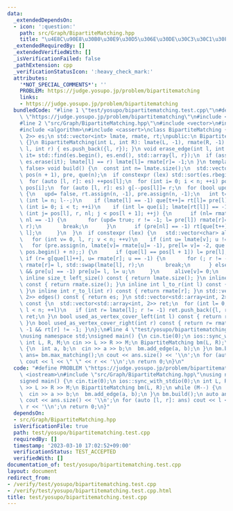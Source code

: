 ```yaml
---
data:
  _extendedDependsOn:
  - icon: ':question:'
    path: src/Graph/BipartiteMatching.hpp
    title: "\u4E8C\u90E8\u30B0\u30E9\u30D5\u306E\u30DE\u30C3\u30C1\u30F3\u30B0"
  _extendedRequiredBy: []
  _extendedVerifiedWith: []
  _isVerificationFailed: false
  _pathExtension: cpp
  _verificationStatusIcon: ':heavy_check_mark:'
  attributes:
    '*NOT_SPECIAL_COMMENTS*': ''
    PROBLEM: https://judge.yosupo.jp/problem/bipartitematching
    links:
    - https://judge.yosupo.jp/problem/bipartitematching
  bundledCode: "#line 1 \"test/yosupo/bipartitematching.test.cpp\"\n#define PROBLEM\
    \ \"https://judge.yosupo.jp/problem/bipartitematching\"\n#include <iostream>\n\
    #line 2 \"src/Graph/BipartiteMatching.hpp\"\n#include <vector>\n#include <array>\n\
    #include <algorithm>\n#include <cassert>\nclass BipartiteMatching {\n std::vector<std::array<int,\
    \ 2>> es;\n std::vector<int> lmate, rmate, rt;\npublic:\n BipartiteMatching()\
    \ {}\n BipartiteMatching(int L, int R): lmate(L, -1), rmate(R, -1) {}\n void add_edge(int\
    \ l, int r) { es.push_back({l, r}); }\n void erase_edge(int l, int r) {\n  auto\
    \ it= std::find(es.begin(), es.end(), std::array{l, r});\n  if (assert(it != es.end()),\
    \ es.erase(it); lmate[l] == r) lmate[l]= rmate[r]= -1;\n }\n template <bool lex=\
    \ false> void build() {\n  const int n= lmate.size();\n  std::vector<int> g(es.size()),\
    \ pos(n + 1), pre, que(n);\n  if constexpr (lex) std::sort(es.rbegin(), es.rend());\n\
    \  for (auto [l, r]: es) ++pos[l];\n  for (int i= 0; i < n; ++i) pos[i + 1]+=\
    \ pos[i];\n  for (auto [l, r]: es) g[--pos[l]]= r;\n  for (bool upd= true; upd;)\
    \ {\n   upd= false, rt.assign(n, -1), pre.assign(n, -1);\n   int t= 0;\n   for\
    \ (int l= n; l--;)\n    if (lmate[l] == -1) que[t++]= rt[l]= pre[l]= l;\n   for\
    \ (int i= 0; i < t; ++i)\n    if (int l= que[i]; lmate[rt[l]] == -1)\n     for\
    \ (int j= pos[l], r, nl; j < pos[l + 1]; ++j) {\n      if (nl= rmate[r= g[j]];\
    \ nl == -1) {\n       for (upd= true; r != -1; l= pre[l]) rmate[r]= l, std::swap(lmate[l],\
    \ r);\n       break;\n      }\n      if (pre[nl] == -1) rt[que[t++]= nl]= rt[pre[nl]=\
    \ l];\n     }\n  }\n  if constexpr (lex) {\n   std::vector<char> alive(n, 1);\n\
    \   for (int v= 0, l, r; v < n; ++v)\n    if (int u= lmate[v]; u != -1) {\n  \
    \   for (pre.assign(n, lmate[v]= rmate[u]= -1), pre[l= v]= -2, que.assign(pos.begin(),\
    \ pos.begin() + n);;) {\n      if (que[l] == pos[l + 1]) l= pre[l];\n      else\
    \ if (r= g[que[l]++], u= rmate[r]; u == -1) {\n       for (; r != -1; l= pre[l])\
    \ rmate[r]= l, std::swap(lmate[l], r);\n       break;\n      } else if (alive[u]\
    \ && pre[u] == -1) pre[u]= l, l= u;\n     }\n     alive[v]= 0;\n    }\n  }\n }\n\
    \ inline size_t left_size() const { return lmate.size(); }\n inline size_t right_size()\
    \ const { return rmate.size(); }\n inline int l_to_r(int l) const { return lmate[l];\
    \ }\n inline int r_to_l(int r) const { return rmate[r]; }\n std::vector<std::array<int,\
    \ 2>> edges() const { return es; }\n std::vector<std::array<int, 2>> max_matching()\
    \ const {\n  std::vector<std::array<int, 2>> ret;\n  for (int l= 0, n= lmate.size();\
    \ l < n; ++l)\n   if (int r= lmate[l]; r != -1) ret.push_back({l, r});\n  return\
    \ ret;\n }\n bool used_as_vertex_cover_left(int l) const { return rt[l] == -1;\
    \ }\n bool used_as_vertex_cover_right(int r) const { return r= rmate[r], r !=\
    \ -1 && rt[r] != -1; }\n};\n#line 4 \"test/yosupo/bipartitematching.test.cpp\"\
    \nusing namespace std;\nsigned main() {\n cin.tie(0);\n ios::sync_with_stdio(0);\n\
    \ int L, R, M;\n cin >> L >> R >> M;\n BipartiteMatching bm(L, R);\n while (M--)\
    \ {\n  int a, b;\n  cin >> a >> b;\n  bm.add_edge(a, b);\n }\n bm.build();\n auto\
    \ ans= bm.max_matching();\n cout << ans.size() << '\\n';\n for (auto [l, r]: ans)\
    \ cout << l << \" \" << r << '\\n';\n return 0;\n}\n"
  code: "#define PROBLEM \"https://judge.yosupo.jp/problem/bipartitematching\"\n#include\
    \ <iostream>\n#include \"src/Graph/BipartiteMatching.hpp\"\nusing namespace std;\n\
    signed main() {\n cin.tie(0);\n ios::sync_with_stdio(0);\n int L, R, M;\n cin\
    \ >> L >> R >> M;\n BipartiteMatching bm(L, R);\n while (M--) {\n  int a, b;\n\
    \  cin >> a >> b;\n  bm.add_edge(a, b);\n }\n bm.build();\n auto ans= bm.max_matching();\n\
    \ cout << ans.size() << '\\n';\n for (auto [l, r]: ans) cout << l << \" \" <<\
    \ r << '\\n';\n return 0;\n}"
  dependsOn:
  - src/Graph/BipartiteMatching.hpp
  isVerificationFile: true
  path: test/yosupo/bipartitematching.test.cpp
  requiredBy: []
  timestamp: '2023-03-10 17:02:52+09:00'
  verificationStatus: TEST_ACCEPTED
  verifiedWith: []
documentation_of: test/yosupo/bipartitematching.test.cpp
layout: document
redirect_from:
- /verify/test/yosupo/bipartitematching.test.cpp
- /verify/test/yosupo/bipartitematching.test.cpp.html
title: test/yosupo/bipartitematching.test.cpp
---
```

